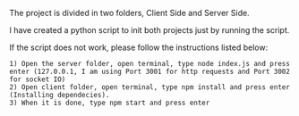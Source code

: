The project is divided in two folders, Client Side and Server Side. 

I have created a python script to init both projects just by running the script.

If the script does not work, please follow the instructions listed below:

	1) Open the server folder, open terminal, type node index.js and press enter (127.0.0.1, I am using Port 3001 for http requests and Port 3002 for socket IO)
	2) Open client folder, open terminal, type npm install and press enter (Installing dependecies).
	3) When it is done, type npm start and press enter 
